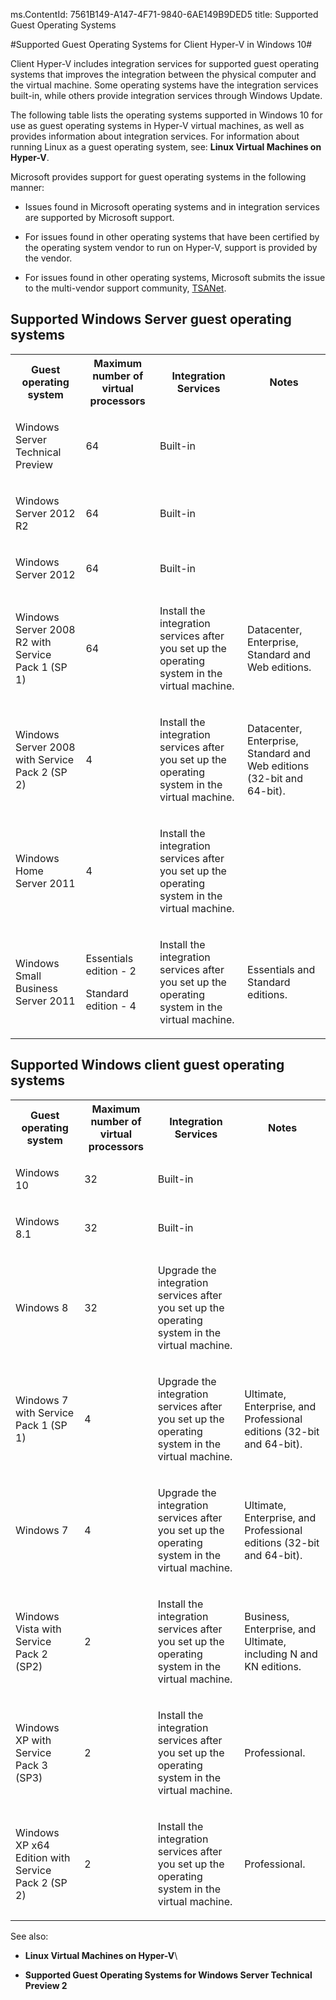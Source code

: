 ms.ContentId: 7561B149-A147-4F71-9840-6AE149B9DED5
title: Supported Guest Operating Systems

#Supported Guest Operating Systems for Client Hyper-V in Windows 10#

Client Hyper-V includes integration services for supported guest operating systems that improves the integration between the physical computer and the virtual machine. Some operating systems have the integration services built-in, while others provide integration services through Windows Update.

The following table lists the operating systems supported in Windows 10 for use as guest operating systems in Hyper-V virtual machines, as well as provides information about
integration services. For information about running Linux as a guest operating system, see: **Linux Virtual Machines on Hyper-V**.

Microsoft provides support for guest operating systems in the following
manner:

- Issues found in Microsoft operating systems and in integration services are supported by Microsoft support.

- For issues found in other operating systems that have been certified by the operating system vendor to run on Hyper-V, support is provided by the vendor.

- For issues found in other operating systems, Microsoft submits the issue to the multi-vendor support community, [TSANet](http://www.tsanet.org/).


## Supported Windows Server guest operating systems ##

<table>
<tr><th>Guest operating system</th><th>	Maximum number of virtual processors</th><th>Integration Services</th><th>Notes</th></tr>
<tr><td><p>Windows Server Technical Preview</p></td><td><p>64</p></td><td><p>Built-in</p></td><td><p></p></td></tr>
<tr><td><p>Windows Server 2012 R2</p></td><td><p>64</p></td><td><p>Built-in</p></td><td><p></p></td></tr>
<tr><td><p>Windows Server 2012</p></td><td><p>64</p></td><td><p>Built-in</p></td><td></td></tr>
<tr><td><p>Windows Server 2008 R2 with Service Pack 1 (SP 1)</p></td><td><p>64</p></td><td><p>Install the integration services after you set up the operating system in the virtual machine.</p></td><td><p>Datacenter, Enterprise, Standard and Web editions. </p></td></tr>
<tr><td><p>Windows Server 2008 with Service Pack 2 (SP 2)</p></td><td><p>4</p></td><td><p>Install the integration services after you set up the operating system in the virtual machine.</p></td><td><p>Datacenter, Enterprise, Standard and Web editions (32-bit and 64-bit). </p></td></tr>
<tr><td><p>Windows Home Server 2011</p></td><td><p>4</p></td><td><p>Install the integration services after you set up the operating system in the virtual machine.</p></td><td></td></tr>
<tr><td><p>Windows Small Business Server 2011</p></td><td><p>Essentials edition - 2</p><p>Standard edition - 4</p></td><td><p>Install the integration services after you set up the operating system in the virtual machine.</p></td><td><p>Essentials and Standard editions. </p></td></tr>
</table>

## Supported Windows client guest operating systems ##

<table><tr><th>Guest operating system</th><th>Maximum number of virtual processors</th><th>Integration Services</th><th>Notes</th></tr>
<tr><td><p>Windows 10</p></td><td><p>32</p></td><td><p>Built-in</p></td><td></td></tr>
<tr><td><p>Windows 8.1</p></td><td><p>32</p></td><td><p>Built-in</p></td><td></td></tr>
<tr><td><p>Windows 8</p></td><td><p>32</p></td><td><p>Upgrade the integration services after you set up the operating system in the virtual machine.</p></td><td></td></tr>
<tr><td><p>Windows 7 with Service Pack 1 (SP 1)</p></td><td><p>4</p></td><td><p>Upgrade the integration services after you set up the operating system in the virtual machine.</p></td><td><p>Ultimate, Enterprise, and Professional editions (32-bit and 64-bit). </p></td></tr><tr><td><p>Windows 7</p></td><td><p>4</p></td><td><p>Upgrade the integration services after you set up the operating system in the virtual machine.</p></td><td><p>Ultimate, Enterprise, and Professional editions (32-bit and 64-bit). </p></td></tr><tr><td><p>Windows Vista with Service Pack 2 (SP2)</p></td><td><p>2</p></td><td><p>Install the integration services after you set up the operating system in the virtual machine.</p></td><td><p>Business, Enterprise, and Ultimate, including N and KN editions. </p></td></tr><tr><td><p>Windows XP with Service Pack 3 (SP3)</p></td><td><p>2</p></td><td><p>Install the integration services after you set up the operating system in the virtual machine.</p></td><td><p>Professional. </p></td></tr><tr><td><p>Windows XP x64 Edition with Service Pack 2 (SP 2)</p></td><td><p>2</p></td><td><p>Install the integration services after you set up the operating system in the virtual machine.</p></td><td><p>Professional. </p></td></tr>
</table>



See also:

- **Linux Virtual Machines on Hyper-V**\

- **Supported Guest Operating Systems for Windows Server Technical Preview 2**

